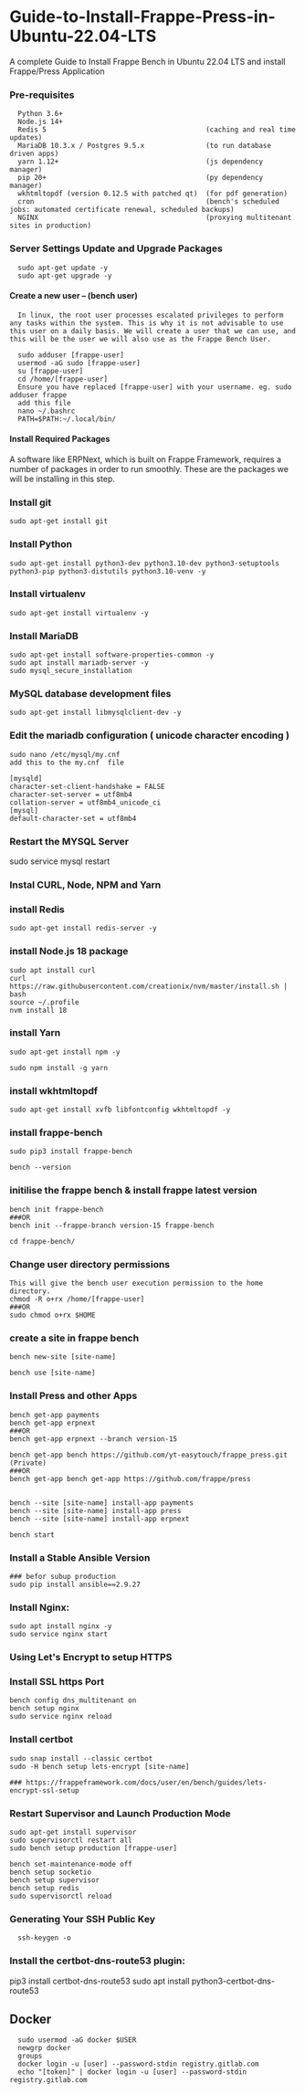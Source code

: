 # Guide-to-Install-Frappe-Press-in-Ubuntu-22.04-LTS
A complete Guide to Install Frappe Bench in Ubuntu 22.04 LTS and install Frappe/Press Application

### Pre-requisites 

      Python 3.6+
      Node.js 14+
      Redis 5                                       (caching and real time updates)
      MariaDB 10.3.x / Postgres 9.5.x               (to run database driven apps)
      yarn 1.12+                                    (js dependency manager)
      pip 20+                                       (py dependency manager)
      wkhtmltopdf (version 0.12.5 with patched qt)  (for pdf generation)
      cron                                          (bench's scheduled jobs: automated certificate renewal, scheduled backups)
      NGINX                                         (proxying multitenant sites in production)

###   Server Settings Update and Upgrade Packages
      sudo apt-get update -y
      sudo apt-get upgrade -y

#### Create a new user – (bench user)
      In linux, the root user processes escalated privileges to perform any tasks within the system. This is why it is not advisable to use this user on a daily basis. We will create a user that we can use, and this will be the user we will also use as the Frappe Bench User.
      
      sudo adduser [frappe-user]
      usermod -aG sudo [frappe-user]
      su [frappe-user] 
      cd /home/[frappe-user]
      Ensure you have replaced [frappe-user] with your username. eg. sudo adduser frappe
      add this file 
      nano ~/.bashrc
      PATH=$PATH:~/.local/bin/

####  Install Required Packages
A software like ERPNext, which is built on Frappe Framework, requires a number of packages in order to run smoothly. These are the packages we will be installing in this step.
      
### Install git
   
    sudo apt-get install git

###  Install Python

    sudo apt-get install python3-dev python3.10-dev python3-setuptools python3-pip python3-distutils python3.10-venv -y

###  Install virtualenv
    
    sudo apt-get install virtualenv -y

###  Install MariaDB

    sudo apt-get install software-properties-common -y
    sudo apt install mariadb-server -y
    sudo mysql_secure_installation
    
    
###  MySQL database development files

    sudo apt-get install libmysqlclient-dev -y

###  Edit the mariadb configuration ( unicode character encoding )

    sudo nano /etc/mysql/my.cnf
    add this to the my.cnf  file

    [mysqld]
    character-set-client-handshake = FALSE
    character-set-server = utf8mb4
    collation-server = utf8mb4_unicode_ci
    [mysql]
    default-character-set = utf8mb4
   
### Restart the MYSQL Server
   sudo service mysql restart

###  Instal CURL, Node, NPM and Yarn
###  install Redis
    
    sudo apt-get install redis-server -y

### install Node.js 18 package

    sudo apt install curl 
    curl https://raw.githubusercontent.com/creationix/nvm/master/install.sh | bash
    source ~/.profile
    nvm install 18 

###   install Yarn

    sudo apt-get install npm -y

    sudo npm install -g yarn

### install wkhtmltopdf

    sudo apt-get install xvfb libfontconfig wkhtmltopdf -y
    

### install frappe-bench

    sudo pip3 install frappe-bench
    
    bench --version
    
###  initilise the frappe bench & install frappe latest version 

    bench init frappe-bench
    ###OR
    bench init --frappe-branch version-15 frappe-bench 
    
    cd frappe-bench/

### Change user directory permissions
    This will give the bench user execution permission to the home directory.
    chmod -R o+rx /home/[frappe-user]
    ###OR
    sudo chmod o+rx $HOME

###  create a site in frappe bench 
    
    bench new-site [site-name]
    
    bench use [site-name]

###  Install Press and other Apps
    
    bench get-app payments
    bench get-app erpnext
    ###OR
    bench get-app erpnext --branch version-15

    bench get-app bench https://github.com/yt-easytouch/frappe_press.git 
    (Private)
    ###OR
    bench get-app bench get-app https://github.com/frappe/press


    bench --site [site-name] install-app payments
    bench --site [site-name] install-app press
    bench --site [site-name] install-app erpnext
    
    bench start

### Install a Stable Ansible Version
    ### befor subup production
    sudo pip install ansible==2.9.27

### Install Nginx:

    sudo apt install nginx -y
    sudo service nginx start

### Using Let's Encrypt to setup HTTPS


### Install SSL https Port
    bench config dns_multitenant on
    bench setup nginx
    sudo service nginx reload

### Install certbot
    sudo snap install --classic certbot
    sudo -H bench setup lets-encrypt [site-name]

    ### https://frappeframework.com/docs/user/en/bench/guides/lets-encrypt-ssl-setup


### Restart Supervisor and Launch Production Mode 
    
    sudo apt-get install supervisor
    sudo supervisorctl restart all
    sudo bench setup production [frappe-user]

    bench set-maintenance-mode off
    bench setup socketio
    bench setup supervisor
    bench setup redis
    sudo supervisorctl reload
  

### Generating Your SSH Public Key 
      ssh-keygen -o

### Install the certbot-dns-route53 plugin:
pip3 install certbot-dns-route53
sudo apt install python3-certbot-dns-route53

## Docker
      sudo usermod -aG docker $USER
      newgrp docker
      groups
      docker login -u [user] --password-stdin registry.gitlab.com
      echo "[token]" | docker login -u [user] --password-stdin registry.gitlab.com

